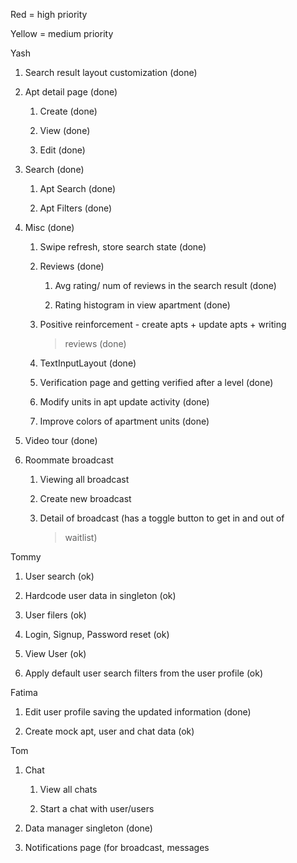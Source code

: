 Red = high priority

Yellow = medium priority

Yash

1.  Search result layout customization (done)

2.  Apt detail page (done)

    1.  Create (done)

    2.  View (done)

    3.  Edit (done)

3.  Search (done)

    1.  Apt Search (done)

    2.  Apt Filters (done)

4.  Misc (done)

    1.  Swipe refresh, store search state (done)

    2.  Reviews (done)

        1.  Avg rating/ num of reviews in the search result (done)

        2.  Rating histogram in view apartment (done)

    3.  Positive reinforcement - create apts + update apts + writing
        > reviews (done)

    4.  TextInputLayout (done)

    5.  Verification page and getting verified after a level (done)

    6.  Modify units in apt update activity (done)

    7.  Improve colors of apartment units (done)

5.  Video tour (done)

6.  Roommate broadcast

    1.  Viewing all broadcast

    2.  Create new broadcast

    3.  Detail of broadcast (has a toggle button to get in and out of
        > waitlist)

Tommy

1.  User search (ok)

2.  Hardcode user data in singleton (ok)

3.  User filers (ok)

4.  Login, Signup, Password reset (ok)

5.  View User (ok)

6.  Apply default user search filters from the user profile (ok)

Fatima

1.  Edit user profile saving the updated information (done)

2.  Create mock apt, user and chat data (ok)

Tom

1.  Chat

    1.  View all chats

    2.  Start a chat with user/users

2.  Data manager singleton (done)

3.  Notifications page (for broadcast, messages
